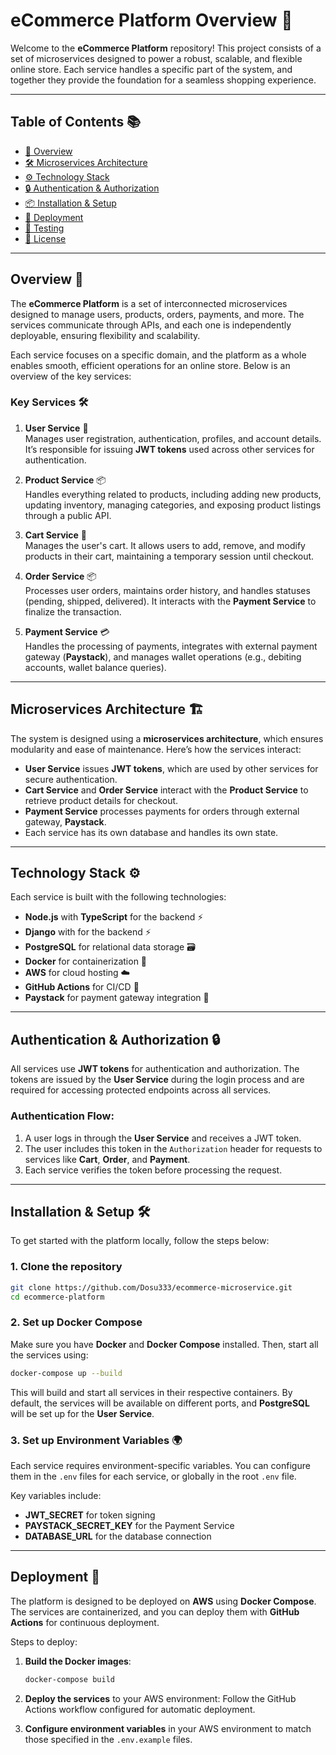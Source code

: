 
# eCommerce Platform Overview 🚀

Welcome to the **eCommerce Platform** repository! This project consists of a set of microservices designed to power a robust, scalable, and flexible online store. Each service handles a specific part of the system, and together they provide the foundation for a seamless shopping experience.

---

## Table of Contents 📚

- [🌟 Overview](#overview)
- [🛠️ Microservices Architecture](#microservices-architecture)
- [⚙️ Technology Stack](#technology-stack)
- [🔒 Authentication & Authorization](#authentication--authorization)
- [📦 Installation & Setup](#installation--setup)
- [🚀 Deployment](#deployment)
- [🧪 Testing](#testing)
- [📜 License](#license)

---

## Overview 🌟

The **eCommerce Platform** is a set of interconnected microservices designed to manage users, products, orders, payments, and more. The services communicate through APIs, and each one is independently deployable, ensuring flexibility and scalability.

Each service focuses on a specific domain, and the platform as a whole enables smooth, efficient operations for an online store. Below is an overview of the key services:

### Key Services 🛠️

1. **User Service** 👤  
   Manages user registration, authentication, profiles, and account details. It’s responsible for issuing **JWT tokens** used across other services for authentication.

2. **Product Service** 📦  
   Handles everything related to products, including adding new products, updating inventory, managing categories, and exposing product listings through a public API.

3. **Cart Service** 🛒  
   Manages the user's cart. It allows users to add, remove, and modify products in their cart, maintaining a temporary session until checkout.

4. **Order Service** 📦  
   Processes user orders, maintains order history, and handles statuses (pending, shipped, delivered). It interacts with the **Payment Service** to finalize the transaction.

5. **Payment Service** 💳  
   Handles the processing of payments, integrates with external payment gateway (**Paystack**), and manages wallet operations (e.g., debiting accounts, wallet balance queries).

---

## Microservices Architecture 🏗️

The system is designed using a **microservices architecture**, which ensures modularity and ease of maintenance. Here’s how the services interact:

- **User Service** issues **JWT tokens**, which are used by other services for secure authentication.
- **Cart Service** and **Order Service** interact with the **Product Service** to retrieve product details for checkout.
- **Payment Service** processes payments for orders through external gateway, **Paystack**.
- Each service has its own database and handles its own state.

---

## Technology Stack ⚙️

Each service is built with the following technologies:

- **Node.js** with **TypeScript** for the backend ⚡
- **Django** with for the backend ⚡
- **PostgreSQL** for relational data storage 🗃️
- **Docker** for containerization 🐋
- **AWS** for cloud hosting ☁️
- **GitHub Actions** for CI/CD 🤖
- **Paystack** for payment gateway integration 💸

---

## Authentication & Authorization 🔒

All services use **JWT tokens** for authentication and authorization. The tokens are issued by the **User Service** during the login process and are required for accessing protected endpoints across all services.

### Authentication Flow:

1. A user logs in through the **User Service** and receives a JWT token.
2. The user includes this token in the `Authorization` header for requests to services like **Cart**, **Order**, and **Payment**.
3. Each service verifies the token before processing the request.

---

## Installation & Setup 🛠️

To get started with the platform locally, follow the steps below:

### 1. Clone the repository

```bash
git clone https://github.com/Dosu333/ecommerce-microservice.git
cd ecommerce-platform
```

### 2. Set up Docker Compose

Make sure you have **Docker** and **Docker Compose** installed. Then, start all the services using:

```bash
docker-compose up --build
```

This will build and start all services in their respective containers. By default, the services will be available on different ports, and **PostgreSQL** will be set up for the **User Service**.

### 3. Set up Environment Variables 🌍

Each service requires environment-specific variables. You can configure them in the `.env` files for each service, or globally in the root `.env` file.

Key variables include:

- **JWT_SECRET** for token signing
- **PAYSTACK_SECRET_KEY** for the Payment Service
- **DATABASE_URL** for the database connection

---

## Deployment 🚀

The platform is designed to be deployed on **AWS** using **Docker Compose**. The services are containerized, and you can deploy them with **GitHub Actions** for continuous deployment.

Steps to deploy:

1. **Build the Docker images**:
   ```bash
   docker-compose build
   ```

2. **Deploy the services** to your AWS environment:
   Follow the GitHub Actions workflow configured for automatic deployment.

3. **Configure environment variables** in your AWS environment to match those specified in the `.env.example` files.